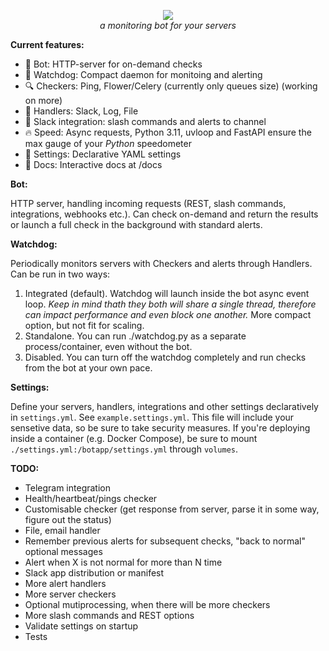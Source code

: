 <p align="center">
<img src="https://repository-images.githubusercontent.com/557768275/6a8a5d08-dc4f-4c19-9466-024af5c4d828">
<br>
<em>a monitoring bot for your servers</em>
</p>

**Current features:**

- :robot: Bot: HTTP-server for on-demand checks
- :dog: Watchdog: Compact daemon for monitoing and alerting
- :mag: Checkers: Ping, Flower/Celery (currently only queues size) (working on more)
- :loudspeaker: Handlers: Slack, Log, File
- :speech_balloon: Slack integration: slash commands and alerts to channel
- :fire: Speed: Async requests, Python 3.11, uvloop and FastAPI ensure the max gauge of your *Python* 
speedometer
- :hibiscus: Settings: Declarative YAML settings
- :notebook: Docs: Interactive docs at /docs

**Bot:**

HTTP server, handling incoming requests (REST, slash commands, integrations, webhooks etc.). Can check on-demand and return the results or launch a full check in the background with standard alerts.

**Watchdog:**

Periodically monitors servers with Checkers and alerts through Handlers.
Can be run in two ways:

1) Integrated (default).
Watchdog will launch inside the bot async event loop. *Keep in mind thath they both will share a single thread, therefore can impact performance and even block one another.*
More compact option, but not fit for scaling.
2) Standalone.
You can run ./watchdog.py as a separate process/container, even without the bot.
3) Disabled.
You can turn off the watchdog completely and run checks from the bot at your own pace.

**Settings:**

Define your servers, handlers, integrations and other settings declaratively in `settings.yml`. See `example.settings.yml`.
This file will include your sensetive data, so be sure to take security measures.
If you're deploying inside a container (e.g. Docker Compose), be sure to mount `./settings.yml:/botapp/settings.yml` through `volumes`.

**TODO:**

- Telegram integration
- Health/heartbeat/pings checker
- Customisable checker (get response from server, parse it in some way, figure out the status)
- File, email handler
- Remember previous alerts for subsequent checks, "back to normal" optional messages
- Alert when X is not normal for more than N time
- Slack app distribution or manifest
- More alert handlers
- More server checkers
- Optional mutiprocessing, when there will be more checkers
- More slash commands and REST options
- Validate settings on startup
- Tests
